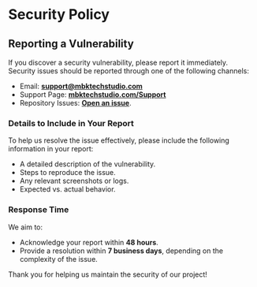 # Security Policy

## Reporting a Vulnerability

If you discover a security vulnerability, please report it immediately. Security issues should be reported through one of the following channels:

- Email: **[support@mbktechstudio.com](mailto:support@mbktechstudio.com)**
- Support Page: **[mbktechstudio.com/Support](https://mbktechstudio.com/Support/?Project=DeployStatus)**
- Repository Issues: **[Open an issue](https://github.com/MIbnEKhalid/MIbnEKhalid.github.io/issues)**.

### Details to Include in Your Report

To help us resolve the issue effectively, please include the following information in your report:
- A detailed description of the vulnerability.
- Steps to reproduce the issue.
- Any relevant screenshots or logs.
- Expected vs. actual behavior.

### Response Time

We aim to:
- Acknowledge your report within **48 hours**.
- Provide a resolution within **7 business days**, depending on the complexity of the issue.

Thank you for helping us maintain the security of our project!
